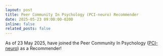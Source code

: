 ```yaml
---
layout: post
title: Peer Community In Psychology (PCI-neuro) Recommender
date: 2025-05-23 09:00:00-0200
inline: false
related_posts: false
---
```


As of 23 May 2025,  have joined the Peer Community In Psychology ([PCI-neuro](https://psych.peercommunityin.org/)) as a Recommender!

